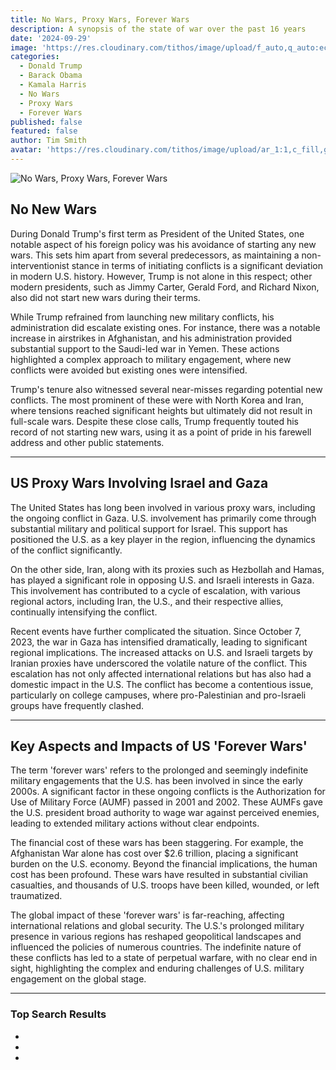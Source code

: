 ```yaml
---
title: No Wars, Proxy Wars, Forever Wars
description: A synopsis of the state of war over the past 16 years
date: '2024-09-29'
image: 'https://res.cloudinary.com/tithos/image/upload/f_auto,q_auto:eco/v1727595366/Designer_image_dzyumn.webp'
categories:
  - Donald Trump
  - Barack Obama
  - Kamala Harris
  - No Wars
  - Proxy Wars
  - Forever Wars
published: false
featured: false
author: Tim Smith
avatar: 'https://res.cloudinary.com/tithos/image/upload/ar_1:1,c_fill,g_auto,q_auto:eco,r_max,w_100/v1703907649/me_f8wxaa.avif'
---
```


<script>
  import { ExternalLink, Image } from '../lib';
</script>

<Image src="https://res.cloudinary.com/tithos/image/upload/f_auto,q_auto:eco/v1727595366/Designer_image_dzyumn.webp" alt="No Wars, Proxy Wars, Forever Wars" />

## No New Wars

During Donald Trump's first term as President of the United States, one notable aspect of his foreign policy was his avoidance of starting any new wars. This sets him apart from several predecessors, as maintaining a non-interventionist stance in terms of initiating conflicts is a significant deviation in modern U.S. history. However, Trump is not alone in this respect; other modern presidents, such as Jimmy Carter, Gerald Ford, and Richard Nixon, also did not start new wars during their terms.

While Trump refrained from launching new military conflicts, his administration did escalate existing ones. For instance, there was a notable increase in airstrikes in Afghanistan, and his administration provided substantial support to the Saudi-led war in Yemen. These actions highlighted a complex approach to military engagement, where new conflicts were avoided but existing ones were intensified.

Trump's tenure also witnessed several near-misses regarding potential new conflicts. The most prominent of these were with North Korea and Iran, where tensions reached significant heights but ultimately did not result in full-scale wars. Despite these close calls, Trump frequently touted his record of not starting new wars, using it as a point of pride in his farewell address and other public statements.

---

## US Proxy Wars Involving Israel and Gaza

The United States has long been involved in various proxy wars, including the ongoing conflict in Gaza. U.S. involvement has primarily come through substantial military and political support for Israel. This support has positioned the U.S. as a key player in the region, influencing the dynamics of the conflict significantly.

On the other side, Iran, along with its proxies such as Hezbollah and Hamas, has played a significant role in opposing U.S. and Israeli interests in Gaza. This involvement has contributed to a cycle of escalation, with various regional actors, including Iran, the U.S., and their respective allies, continually intensifying the conflict.

Recent events have further complicated the situation. Since October 7, 2023, the war in Gaza has intensified dramatically, leading to significant regional implications. The increased attacks on U.S. and Israeli targets by Iranian proxies have underscored the volatile nature of the conflict. This escalation has not only affected international relations but has also had a domestic impact in the U.S. The conflict has become a contentious issue, particularly on college campuses, where pro-Palestinian and pro-Israeli groups have frequently clashed.

---

## Key Aspects and Impacts of US 'Forever Wars'

The term 'forever wars' refers to the prolonged and seemingly indefinite military engagements that the U.S. has been involved in since the early 2000s. A significant factor in these ongoing conflicts is the Authorization for Use of Military Force (AUMF) passed in 2001 and 2002. These AUMFs gave the U.S. president broad authority to wage war against perceived enemies, leading to extended military actions without clear endpoints.

The financial cost of these wars has been staggering. For example, the Afghanistan War alone has cost over $2.6 trillion, placing a significant burden on the U.S. economy. Beyond the financial implications, the human cost has been profound. These wars have resulted in substantial civilian casualties, and thousands of U.S. troops have been killed, wounded, or left traumatized.

The global impact of these 'forever wars' is far-reaching, affecting international relations and global security. The U.S.'s prolonged military presence in various regions has reshaped geopolitical landscapes and influenced the policies of numerous countries. The indefinite nature of these conflicts has led to a state of perpetual warfare, with no clear end in sight, highlighting the complex and enduring challenges of U.S. military engagement on the global stage.

---

### Top Search Results

- <ExternalLink href="https://www.brennancenter.org/our-work/analysis-opinion/ending-post-911-forever-wars" text="Ending the Post-9/11 Forever Wars" />
- <ExternalLink href="https://www.justsecurity.org/88131/finally-ending-americas-forever-war-part-i-diagnosis/" text="Finally Ending America's Forever War, Part I: Diagnosis" />
- <ExternalLink href="https://thewarhorse.org/american-legacy-of-forever-wars-lives-on-in-its-casualties/" text="American Legacy of Forever Wars Lives on in Its Casualties" />
